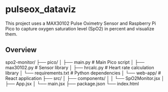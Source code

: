 # pulseox_dataviz
This project uses a MAX30102 Pulse Oximetry Sensor and Raspberry Pi Pico to capture oxygen saturation level (SpO2) in percent and visualize them.

## Overview
spo2-monitor/
├── pico/
│   ├── main.py              # Main Pico script
│   ├── max30102.py          # Sensor library
│   ├── hrcalc.py            # Heart rate calculation library
│   └── requirements.txt      # Python dependencies
│
└── web-app/                 # React application
    ├── src/
    │   ├── components/
    │   │   └── SpO2Monitor.jsx
    │   ├── App.jsx
    │   └── main.jsx
    ├── package.json
    └── index.html
